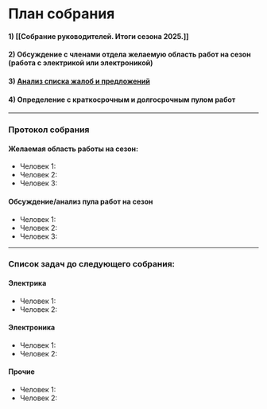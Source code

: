 # **План собрания**
#### 1) [[Собрание руководителей. Итоги сезона 2025.]]
#### 2) Обсуждение с членами отдела желаемую область работ на сезон (работа с электрикой или электроникой)
#### 3) [Анализ списка жалоб и предложений](https://docs.google.com/document/d/192k-eh4ycEvaSOi1dbft_Bd3X_RlsN6Fvinlz7oA9tA/edit?tab=t.0)
#### 4) Определение с краткосрочным и долгосрочным пулом работ

---
### **Протокол собрания**
#### Желаемая область работы на сезон:
- Человек 1: 
- Человек 2: 
- Человек 3: 

#### Обсуждение/анализ пула работ на сезон
- Человек 1: 
- Человек 2: 
- Человек 3: 

---
### **Список задач до следующего собрания:**
#### Электрика
- Человек 1: 
- Человек 2: 
#### Электроника
- Человек 1: 
- Человек 2: 
#### Прочие
- Человек 1: 
- Человек 2: 